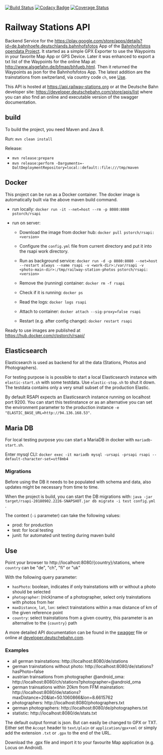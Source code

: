 [![Build Status](https://travis-ci.org/RailwayStations/RSAPI.svg?branch=master)](https://travis-ci.org/RailwayStations/RSAPI) [![Codacy Badge](https://api.codacy.com/project/badge/Grade/f28660e9e90e4549871fe8c35fe7bd2d)](https://www.codacy.com/app/peter-storch/RSAPI?utm_source=github.com&amp;utm_medium=referral&amp;utm_content=RailwayStations/RSAPI&amp;utm_campaign=Badge_Grade) [![Coverage Status](https://coveralls.io/repos/github/RailwayStations/RSAPI/badge.svg?branch=master)](https://coveralls.io/github/RailwayStations/RSAPI?branch=master) 

# Railway Stations API
Backend Service for the https://play.google.com/store/apps/details?id=de.bahnhoefe.deutschlands.bahnhofsfotos App of the [Bahnhofsfotos opendata Project](http://www.railway-stations.org/).
It started as a simple GPX Exporter to use the Waypoints in your favorite Map App or GPS Device.
Later it was enhanced to export a txt list of the Waypoints for the online Map at: http://www.alsgefahn.de/bfmap/bhfueb.html.
Then it returned the Waypoints as json for the Bahnhofsfotos App.
The latest addition are the trainstations from switzerland, via country code `ch`, see [Use](#use).

This API is hosted at https://api.railway-stations.org or at the Deutsche Bahn developer site: https://developer.deutschebahn.com/store/apis/list where you can also find an online and executable version of the swagger documentation.

## build
To build the project, you need Maven and Java 8.

Run:
```mvn clean install```

Release:
- `mvn release:prepare`
- `mvn release:perform -Darguments=-DaltDeploymentRepository=local::default::file:///tmp/maven`

## Docker
This project can be run as a Docker container. The docker image is automatically built via the above maven build command.

- run locally:
  ```docker run -it --net=host --rm -p 8080:8080 pstorch/rsapi```

- run on server:
  - Download the image from docker hub:
  ```docker pull pstorch/rsapi:<version>```
  
  - Configure the ```config.yml``` file from current directory and put it into the rsapi work directory.
  
  - Run as background service:
  ```docker run -d -p 8080:8080 --net=host --restart always --name rsapi -v <work-dir>:/var/rsapi -v <photo-main-dir>:/tmp/railway-station-photos pstorch/rsapi:<version>```

  - Remove the (running) container:
  ```docker rm -f rsapi```
  
  - Check if it is running:
  ```docker ps```
  
  - Read the logs:
  ```docker logs rsapi```
  
  - Attach to container:
  ```docker attach --sig-proxy=false rsapi```

  - Restart (e.g. after config change):
  ```docker restart rsapi```
  
Ready to use images are published at https://hub.docker.com/r/pstorch/rsapi/

## Elasticsearch

Elasticsearch is used as backend for all the data (Stations, Photos and Photographers).

For testing purpose is is possible to start a local Elasticsearch instance with `elastic-start.sh` with some testdata. Use `elastic-stop.sh` to shut it down.
The testdata contains only a very small subset of the production Elastic. 

By default RSAPI expects an Elasticsearch instance running on localhost port 9200. You can start this testinstance or as an alternative you can set the environment parameter to the production instance `-e "ELASTIC_BASE_URL=http://94.136.168.53"`.


## Maria DB

For local testing purpose you can start a MariaDB in docker with `mariadb-start.sh`.

Enter mysql CLI:
`docker exec -it mariadb mysql -ursapi -prsapi rsapi --default-character-set=utf8mb4`

### Migrations

Before using the DB it needs to be populated with schema and data, also updates might be necessary from time to time.

When the project is build, you can start the DB migrations with: `java -jar target/rsapi-20180902.2226-SNAPSHOT.jar db migrate -i test config.yml
`.

The context (`-i` parameter) can take the following values:
- prod: for production
- test: for local testing
- junit: for automated unit testing during maven build

## Use
Point your browser to http://localhost:8080/{country}/stations, where `country` can be "de", "ch", "fi" or "uk"

With the following query parameter:
- `hasPhoto`: boolean, indicates if only trainstations with or without a photo should be selected
- `photographer`: (nick)name of a photographer, select only trainstations with photos from her
- `maxDistance`, `lat`, `lon`: select trainstations within a max distance of km of the given reference point
- `country`: select trainstations from a given country, this parameter is an alternative to the `{country}` path

A more detailed API documentation can be found in the [swagger](swagger.yaml) file or online at [developer.deutschebahn.com](https://developer.deutschebahn.com/store/apis/list).

### Examples
- all german trainstations: http://localhost:8080/de/stations
- german trainstations without photo: http://localhost:8080/de/stations?hasPhoto=false
- austrian trainsations from photographer @android_oma: http://localhost:8080/ch/stations?photographer=@android_oma
- german trainsations within 20km from FFM mainstation: http://localhost:8080/de/stations?maxDistance=20&lat=50.1060866&lon=8.6615762
- photographers: http://localhost:8080/photographers.txt
- german photographers: http://localhost:8080/de/photographers.txt
- statistic: http://localhost:8080/de/stats.txt

The default output format is json. But can easily be changed to GPX or TXT. Either set the `Accept` header to `text/plain` or `application/gpx+xml` or simply add the extension `.txt` or `.gpx` to the end of the URL.

Download the .gpx file and import it to your favourite Map application (e.g. Locus on Android).
